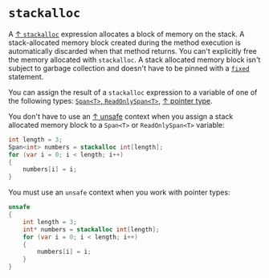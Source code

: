 # `stackalloc`

A [↑ `stackalloc`](https://learn.microsoft.com/en-us/dotnet/csharp/language-reference/operators/stackalloc) expression allocates a block of memory on the stack. A stack-allocated memory block created during the method execution is automatically discarded when that method returns. You can't explicitly free the memory allocated with `stackalloc`. A stack allocated memory block isn't subject to garbage collection and doesn't have to be pinned with a [`fixed`](/csharp/memory/garbage-collector.md#fixed-keyword) statement.

You can assign the result of a `stackalloc` expression to a variable of one of the following types: [`Span<T>`, `ReadOnlySpan<T>`](/csharp/types/value-types/struct-types.md#spant-readonlyspant), [↑ pointer type](https://learn.microsoft.com/en-us/dotnet/csharp/language-reference/unsafe-code#pointer-types).

You don't have to use an [↑ unsafe](https://learn.microsoft.com/en-us/dotnet/csharp/language-reference/keywords/unsafe) context when you assign a stack allocated memory block to a `Span<T>` or `ReadOnlySpan<T>` variable:

```csharp
int length = 3;
Span<int> numbers = stackalloc int[length];
for (var i = 0; i < length; i++)
{
    numbers[i] = i;
}
```

You must use an `unsafe` context when you work with pointer types:

```csharp
unsafe
{
    int length = 3;
    int* numbers = stackalloc int[length];
    for (var i = 0; i < length; i++)
    {
        numbers[i] = i;
    }
}
```
